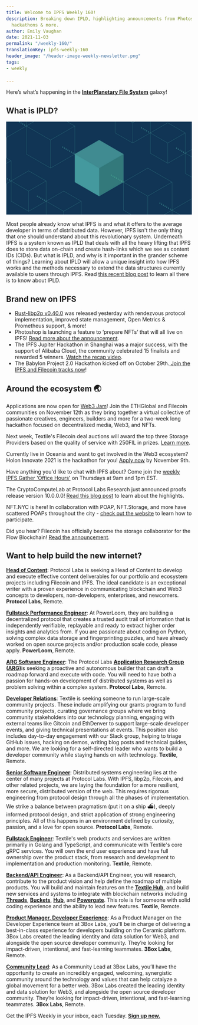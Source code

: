 ```yaml
---
title: Welcome to IPFS Weekly 160!
description: Breaking down IPLD, highlighting announcements from Photoshop, announcing
  hackathons & more.
author: Emily Vaughan
date: 2021-11-03
permalink: "/weekly-160/"
translationKey: ipfs-weekly-160
header_image: "/header-image-weekly-newsletter.png"
tags:
- weekly

---
```

Here’s what’s happening in the [**InterPlanetary File System**](https://ipfs.io/) galaxy!

## What is IPLD?

![](../assets/139291100-68c5680f-573f-4adc-9352-60e2999c8aee.jpg)

Most people already know what IPFS is and what it offers to the average developer in terms of distributed data. However, IPFS isn't the only thing that one should understand about this revolutionary system. Underneath IPFS is a system known as IPLD that deals with all the heavy lifting that IPFS does to store data on-chain and create hash-links which we see as content IDs (CIDs). But what is IPLD, and why is it important in the grander scheme of things? Learning about IPLD will allow a unique insight into how IPFS works and the methods necessary to extend the data structures currently available to users through IPFS. Read [this recent blog post](https://blog.ipfs.io/what-is-ipld/) to learn all there is to know about IPLD.

## **Brand new on IPFS**

* [Rust-libp2p v0.40.0](https://github.com/libp2p/rust-libp2p/releases/tag/v0.40.0) was released yesterday with rendezvous protocol implementation, improved state management, Open Metrics & Prometheus support, & more!
* Photoshop is launching a feature to ‘prepare NFTs’ that will all live on IPFS! [Read more about the announcement](https://www.theverge.com/2021/10/26/22745506/adobe-nft-art-theft-content-credentials-opensea-rarible-photoshop).
* The IPFS Jupiter Hackathon in Shanghai was a major success, with the support of Alibaba Cloud, the community celebrated 15 finalists and rewarded 5 winners. [Watch the recap video](https://twitter.com/IPFS/status/1453122837078847493?s=20).
* The Babylon Project 2.0 Hackathon kicked off on October 29th.[ Join the IPFS and Filecoin tracks now](https://worldblockchainhackathon.com/)!

## Around the ecosystem 🌏

Applications are now open for [Web3 Jam](https://jam.ethglobal.com/)! Join the ETHGlobal and Filecoin communities on November 12th as they bring together a virtual collective of passionate creatives, engineers, builders and more for a two-week long hackathon focused on decentralized media, Web3, and NFTs.

Next week, Textile's Filecoin deal auctions will award the top three Storage Providers based on the quality of service with 250FIL in prizes. [Learn more](https://blog.textile.io/win-fil-250-with-filecoin-auctions).

Currently live in Oceania and want to get involved in the Web3 ecosystem? Holon Innovate 2021 is the hackathon for you! [Apply now](https://taikai.network/en/holon/challenges/holon-innovate) by November 9th.

Have anything you'd like to chat with IPFS about? Come join the [weekly IPFS Gather 'Office Hours'](https://gather.town/invite?token=gRcV3RuETEHyqZGUb-st-CWwNMW60vLA) on Thursdays at 9am and 1pm EST.

The CryptoComputeLab at Protocol Labs Research just announced proofs release version 10.0.0.0! [Read this blog post](https://research.protocol.ai/blog/2021/cryptocomputelab-announces-proofs-release-version-10.0.0.0/) to learn about the highlights.

NFT.NYC is here! In collaboration with POAP, NFT.Storage, and more have scattered POAPs throughout the city - [check out the website](https://poap.nyc/) to learn how to participate.

Did you hear? Filecoin has officially become the storage collaborator for the Flow Blockchain! [Read the announcement](https://cointelegraph.com/news/flow-integrates-filecoin-storage-services-to-make-nfts-more-decentralized).

## Want to help build the new internet?

[**Head of Content**](https://jobs.lever.co/protocol/330b0744-ebea-4bc3-90de-e817b470b8cb): Protocol Labs is seeking a Head of Content to develop and execute effective content deliverables for our portfolio and ecosystem projects including Filecoin and IPFS. The ideal candidate is an exceptional writer with a proven experience in communicating blockchain and Web3 concepts to developers, non-developers, enterprises, and newcomers. **Protocol Labs**, Remote.

[**Fullstack Performance Engineer**](https://angel.co/company/powerloom/jobs/1687602-fullstack-platform-engineer-1-fse-1-remote): At PowerLoom, they are building a decentralized protocol that creates a trusted audit trail of information that is independently verifiable, replayable and ready to extract higher order insights and analytics from. If you are passionate about coding on Python, solving complex data storage and fingerprinting puzzles, and have already worked on open source projects and/or production scale code, please apply. **PowerLoom**, Remote.

[**ARG Software Engineer**](https://arg.protocol.ai/job-software-engineer): The Protocol Labs [**Application Research Group (ARG)**](https://arg.protocol.ai/)is seeking a proactive and autonomous builder that can draft a roadmap forward and execute with code. You will need to have both a passion for hands-on development of distributed systems as well as problem solving within a complex system. **Protocol Labs**, Remote.

[**Developer Relations**](https://boards.greenhouse.io/textileio/jobs/4075619004): Textile is seeking someone to run large-scale community projects. These include amplifying our grants program to fund community projects, curating governance groups where we bring community stakeholders into our technology planning, engaging with external teams like Gitcoin and EthDenver to support large-scale developer events, and giving technical presentations at events. This position also includes day-to-day engagement with our Slack group, helping to triage GitHub issues, hacking on demos, writing blog posts and technical guides, and more. We are looking for a self-directed leader who wants to build a developer community while staying hands on with technology. **Textile**, Remote.

[**Senior Software Engineer**](https://jobs.lever.co/protocol/3490e571-4d47-487e-a47f-b02f08668290): Distributed systems engineering lies at the center of many projects at Protocol Labs. With IPFS, libp2p, Filecoin, and other related projects, we are laying the foundation for a more resilient, more secure, distributed version of the web. This requires rigorous engineering from protocol design through all the phases of implementation. We strike a balance between pragmatism (put it on a ship :ferry:), deeply informed protocol design, and strict application of strong engineering principles. All of this happens in an environment defined by curiosity, passion, and a love for open source. **Protocol Labs**, Remote.

[**Fullstack Engineer**](https://boards.greenhouse.io/textileio/jobs/4017984004): Textile's web products and services are written primarily in Golang and TypeScript, and communicate with Textile's core gRPC services. You will own the end user experience and have full ownership over the product stack, from research and development to implementation and production monitoring. **Textile**, Remote.

[**Backend/API Engineer**](https://boards.greenhouse.io/textileio/jobs/4017981004): As a Backend/API Engineer, you will research, contribute to the product vision and help define the roadmap of multiple products. You will build and maintain features on the [**Textile Hub**](https://github.com/textileio/textile), and build new services and systems to integrate with blockchain networks including [**Threads**](https://github.com/textileio/go-threads), [**Buckets**](https://github.com/textileio/go-buckets), [**Hub**](https://github.com/textileio/textile), and [**Powergate**](https://github.com/textileio/powergate). This role is for someone with solid coding experience and the ability to lead new features. **Textile**, Remote.

[**Product Manager, Developer Experience**](https://jobs.lever.co/3box/68e3cf44-5ee8-4b2a-b872-bca815bf5caf): As a Product Manager on the Developer Experience team at 3Box Labs, you'll be in charge of delivering a best-in-class experience for developers building on the Ceramic platform. 3Box Labs created the leading identity and data solution for Web3, and alongside the open source developer community. They’re looking for impact-driven, intentional, and fast-learning teammates. **3Box Labs**, Remote.

[**Community Lead**](https://jobs.lever.co/3box/cac4d9b2-4822-4c91-99b8-16c5d3dd75b6): As a Community Lead at 3Box Labs, you’ll have the opportunity to create an incredibly engaged, welcoming, synergistic community around the technology and values that can help catalyze a global movement for a better web. 3Box Labs created the leading identity and data solution for Web3, and alongside the open source developer community. They’re looking for impact-driven, intentional, and fast-learning teammates. **3Box Labs**, Remote.

Get the IPFS Weekly in your inbox, each Tuesday. [**Sign up now.**](https://ipfs.us4.list-manage.com/subscribe?u=25473244c7d18b897f5a1ff6b&id=cad54b2230)